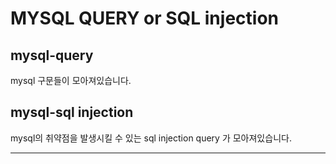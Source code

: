 # MYSQL QUERY or SQL injection

## mysql-query 

mysql 구문들이 모아져있습니다.

## mysql-sql injection 

mysql의 취약점을 발생시킬 수 있는 sql injection query 가 모아져있습니다.

* * *